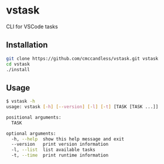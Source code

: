 # vstask
CLI for VSCode tasks

## Installation
```bash
git clone https://github.com/cmccandless/vstask.git vstask
cd vstask
./install
```

## Usage
```bash
$ vstask -h
usage: vstask [-h] [--version] [-l] [-t] [TASK [TASK ...]]

positional arguments:
  TASK

optional arguments:
  -h, --help  show this help message and exit
  --version   print version information
  -l, --list  list available tasks
  -t, --time  print runtime information
```

